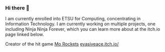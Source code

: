 ### Hi there 👋
I am currently enrolled into ETSU for Computing, concentrating in Information Technology. I am currently working on multiple projects, one including Ninja Ninja Forever, which you can learn more about at the itch.io page linked below.

Creator of the hit game [Mo Rockets](https://evasiveace.itch.io/mo-rockets)
[evasiveace.itch.io/](https://evasiveace.itch.io/)
<!--
**EvasiveAce/EvasiveAce** is a ✨ _special_ ✨ repository because its `README.md` (this file) appears on your GitHub profile.

Here are some ideas to get you started:

- 🔭 I’m currently working on ...
- 🌱 I’m currently learning ...
- 👯 I’m looking to collaborate on ...
- 🤔 I’m looking for help with ...
- 💬 Ask me about ...
- 📫 How to reach me: ...
- 😄 Pronouns: ...
- ⚡ Fun fact: ...
-->
